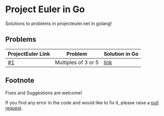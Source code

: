 # Project Euler in Go

Solutions to problems in projecteuler.net in golang!

## Problems

| ProjectEuler Link | Problem                        |  Solution in Go |
|-------------------|--------------------------------|---------------|
| [#1](https://leetcode.com/problems/reverse-string/) | Multiples of 3 or 5    |  [link](https://github.com/floatgo/leetcode-in-go/tree/main/344_reverse_string)           |


## Footnote
Fixes and Suggestions are welcome! 

If you find any error in the code and would like to fix it, please raise a [pull request](https://github.com/floatgo/leetcode-in-go/pulls).

